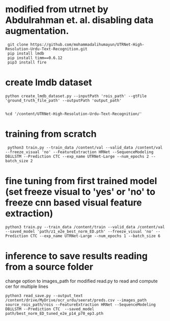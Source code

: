 # modified from utrnet by Abdulrahman et. al. disabling data augmentation.

```
 git clone https://github.com/mohammadalihumayun/UTRNet-High-Resolution-Urdu-Text-Recognition.git
 pip install lmdb
 pip install timm==0.6.12
 pip3 install fire
```
# create lmdb dataset
```
python create_lmdb_dataset.py --inputPath 'rois_path' --gtFile 'ground_truth_file_path' --outputPath 'output_path'


%cd '/content/UTRNet-High-Resolution-Urdu-Text-Recognition/'
```


# training from scratch
` python3 train.py --train_data /content/val --valid_data /content/val --freeze_visual 'no' --FeatureExtraction HRNet --SequenceModeling DBiLSTM --Prediction CTC --exp_name UTRNet-Large --num_epochs 2 --batch_size 2`

# fine tuning from first trained model (set freeze visual to 'yes' or 'no' to freeze cnn based visual feature extraction)
`python3 train.py --train_data /content/train --valid_data /content/val --saved_model 'path/z1_e2e_best_norm_ED.pth' --freeze_visual 'no' --Prediction CTC --exp_name UTRNet-Large --num_epochs 1 --batch_size 6`

# inference to save results reading from a source folder

 change option to images_path for modified read.py to read and compute cer for multiple lines

 
`python3 read_save.py --output_text /content/drive/MyDrive/ocr_urdu/seerat/preds.csv --images_path source_rois_path/rois --FeatureExtraction HRNet --SequenceModeling DBiLSTM --Prediction CTC  --saved_model  path/best_norm_ED_tuned_e2e_p14_p70_ep3.pth`
